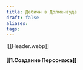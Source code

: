 ```yaml
---
title: Дебичи в Долменвуде
draft: false
aliases: 
tags:
---
```

![[Header.webp]]

#### [[1.Создание Персонажа]]